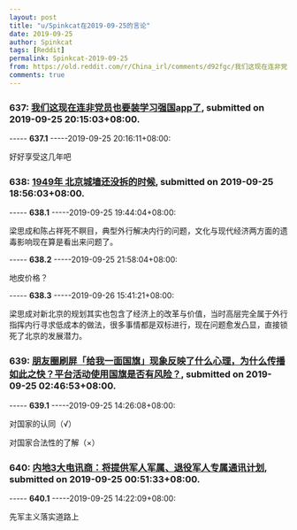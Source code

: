 ```yaml
---
layout: post
title: "u/Spinkcat在2019-09-25的言论"
date: 2019-09-25
author: Spinkcat
tags: [Reddit]
permalink: Spinkcat-2019-09-25
from: https://old.reddit.com/r/China_irl/comments/d92fgc/我们这现在连非党员也要装学习强国app了/
comments: true
---
```


### 637: [我们这现在连非党员也要装学习强国app了](https://old.reddit.com/r/China_irl/comments/d92fgc/我们这现在连非党员也要装学习强国app了/), submitted on 2019-09-25 20:15:03+08:00.

----- __637.1__ -----2019-09-25 20:16:11+08:00:

好好享受这几年吧

### 638: [1949年 北京城墙还没拆的时候](https://old.reddit.com/r/China_irl/comments/d91m4m/1949年_北京城墙还没拆的时候/), submitted on 2019-09-25 18:56:03+08:00.

----- __638.1__ -----2019-09-25 19:44:04+08:00:

梁思成和陈占祥死不瞑目，典型外行解决内行的问题，文化与现代经济两方面的遗毒影响现在算是看出来问题了。

----- __638.2__ -----2019-09-25 21:58:04+08:00:

地皮价格？

----- __638.3__ -----2019-09-26 15:41:21+08:00:

梁思成对新北京的规划其实也包含了经济上的改革与价值，当时高层完全属于外行指挥内行寻求低成本的做法，很多事情都是双标进行，现在问题愈发凸显，直接锁死了北京的发展潜力。

### 639: [朋友圈刷屏「给我一面国旗」现象反映了什么心理，为什么传播如此之快？平台活动使用国旗是否有风险？](https://old.reddit.com/r/China_irl/comments/d8rhup/朋友圈刷屏给我一面国旗现象反映了什么心理为什么传播如此之快平台活动使用国旗是否有风险/), submitted on 2019-09-25 02:46:53+08:00.

----- __639.1__ -----2019-09-25 14:26:08+08:00:

对国家的认同（√）

对国家合法性的了解（×）

### 640: [内地3大电讯商：将提供军人军属、退役军人专属通讯计划](https://old.reddit.com/r/China_irl/comments/d8pwpq/内地3大电讯商将提供军人军属退役军人专属通讯计划/), submitted on 2019-09-25 00:51:33+08:00.

----- __640.1__ -----2019-09-25 14:22:09+08:00:

先军主义落实道路上

